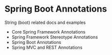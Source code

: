 # Spring Boot Annotations

String (boot) related docs and examples
* Core Spring Framework Annotations
* Spring Framework Stereotype Annotations
* Spring Boot Annotations
* Spring MVC and REST Annotations
